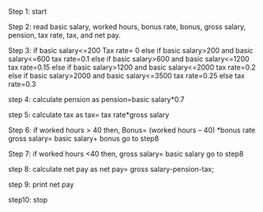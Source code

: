 Step 1: start

Step 2: read basic salary, worked hours, bonus rate, bonus, gross salary, pension, tax rate, tax, and net pay.

Step 3: if basic salary<=200
Tax rate= 0
else if basic salary>200 and basic salary<=600
tax rate=0.1
else if basic salary>600 and basic salary<=1200
tax rate=0.15
else if basic salary>1200 and basic salary<=2000
tax rate=0.2
else if basic salary>2000 and basic salary<=3500
tax rate=0.25
else
tax rate=0.3

step 4: calculate pension as
pension=basic salary*0.7

step 5: calculate tax as
tax= tax rate*gross salary

Step 6: if worked hours > 40 then,
Bonus= (worked hours – 40) *bonus rate
gross salary= basic salary+ bonus
go to step8

Step 7: if worked hours <40 then,
gross salary= basic salary
go to step8

step 8: calculate net pay as
net pay= gross salary-pension-tax;

step 9: print net pay

step10: stop


